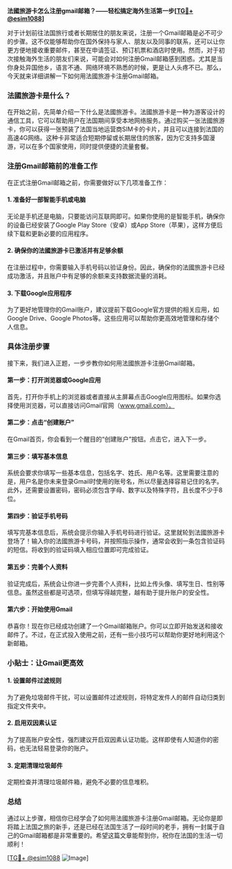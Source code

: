 **法國旅游卡怎么注册gmail邮箱？——轻松搞定海外生活第一步[[TG💪+ @esim1088](https://t.me/s/esim1088)]**

对于计划前往法国旅行或者长期居住的朋友来说，注册一个Gmail邮箱是必不可少的步骤。这不仅能够帮助你在国外保持与家人、朋友以及同事的联系，还可以让你更方便地接收重要邮件，甚至在申请签证、预订机票和酒店时使用。然而，对于初次接触海外生活的朋友们来说，可能会对如何注册Gmail邮箱感到困惑。尤其是当你身处异国他乡，语言不通、网络环境不熟悉的时候，更是让人头疼不已。那么，今天就来详细讲解一下如何用法國旅游卡注册Gmail邮箱。

### 法國旅游卡是什么？

在开始之前，先简单介绍一下什么是法國旅游卡。法國旅游卡是一种为游客设计的通信工具，它可以帮助用户在法国期间享受本地网络服务。通过购买一张法國旅游卡，你可以获得一张预装了法国当地运营商SIM卡的卡片，并且可以连接到法国的高速4G网络。这种卡非常适合短期停留或长期居住的旅客，因为它支持多国漫游，可以在多个国家使用，同时提供便捷的流量套餐。

### 注册Gmail邮箱前的准备工作

在正式注册Gmail邮箱之前，你需要做好以下几项准备工作：

#### 1. 准备好一部智能手机或电脑
无论是手机还是电脑，只要能访问互联网即可。如果你使用的是智能手机，确保你的设备已经安装了Google Play Store（安卓）或App Store（苹果），这样方便后续下载和更新必要的应用程序。

#### 2. 确保你的法國旅游卡已激活并有足够余额
在注册过程中，你需要输入手机号码以验证身份。因此，确保你的法國旅游卡已经成功激活，并且账户中有足够的余额来支持数据流量的消耗。

#### 3. 下载Google应用程序
为了更好地管理你的Gmail账户，建议提前下载Google官方提供的相关应用，如Google Drive、Google Photos等。这些应用可以帮助你更高效地管理和存储个人信息。

### 具体注册步骤

接下来，我们进入正题，一步步教你如何用法國旅游卡注册Gmail邮箱。

#### 第一步：打开浏览器或Google应用
首先，打开你手机上的浏览器或者直接从主屏幕点击Google应用图标。如果你选择使用浏览器，可以直接访问Gmail官网（www.gmail.com）。

#### 第二步：点击“创建账户”
在Gmail首页，你会看到一个醒目的“创建账户”按钮。点击它，进入下一步。

#### 第三步：填写基本信息
系统会要求你填写一些基本信息，包括名字、姓氏、用户名等。这里需要注意的是，用户名是你未来登录Gmail时使用的账号名，所以尽量选择容易记住的名字。此外，还需要设置密码，密码必须包含字母、数字以及特殊字符，且长度不少于8位。

#### 第四步：验证手机号码
填写完基本信息后，系统会提示你输入手机号码进行验证。这里就轮到法國旅游卡登场了！输入你的法國旅游卡号码，并按照指示操作，通常会收到一条包含验证码的短信。将收到的验证码填入相应位置即可完成验证。

#### 第五步：完善个人资料
验证完成后，系统会让你进一步完善个人资料，比如上传头像、填写生日、性别等信息。虽然这些都是可选项，但填写得越完整，越有助于提升账户的安全性。

#### 第六步：开始使用Gmail
恭喜你！现在你已经成功创建了一个Gmail邮箱账户。你可以立即开始发送和接收邮件了。不过，在正式投入使用之前，还有一些小技巧可以帮助你更好地利用这个新邮箱。

### 小贴士：让Gmail更高效

#### 1. 设置邮件过滤规则
为了避免垃圾邮件干扰，可以设置邮件过滤规则，将特定发件人的邮件自动归类到指定文件夹中。

#### 2. 启用双因素认证
为了提高账户安全性，强烈建议开启双因素认证功能。这样即使有人知道你的密码，也无法轻易登录你的账户。

#### 3. 定期清理垃圾邮件
定期检查并清理垃圾邮件箱，避免不必要的信息堆积。

### 总结

通过以上步骤，相信你已经学会了如何用法國旅游卡注册Gmail邮箱。无论你是即将踏上法国之旅的新手，还是已经在法国生活了一段时间的老手，拥有一封属于自己的Gmail邮箱都是非常重要的。希望这篇文章能帮到你，祝你在法国的生活一切顺利！

[[TG💪+ @esim1088](https://t.me/s/esim1088) ![Image](https://i.postimg.cc/4NQfJmqS/Snipaste-2025-05-13-00-14-12.png)]